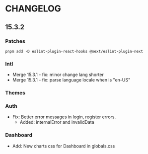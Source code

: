 # CHANGELOG

## 15.3.2

### Patches

`pnpm add -D eslint-plugin-react-hooks @next/eslint-plugin-next`

### Intl

- Merge 15.3.1 - fix: minor change lang shorter
- Merge 15.3.1 - fix: parse language locale when is "en-US"

### Themes

### Auth

- Fix: Better error messages in login, register errors.
  - Added: internalError and invalidData

### Dashboard

- Add: New charts css for Dashboard in globals.css 
